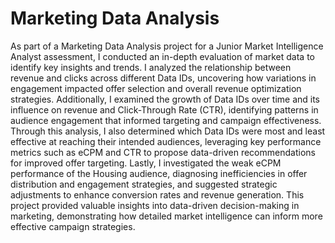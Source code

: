 # Marketing Data Analysis

As part of a Marketing Data Analysis project for a Junior Market Intelligence Analyst assessment, I conducted an in-depth evaluation of market data to identify key insights and trends. I analyzed the relationship between revenue and clicks across different Data IDs, uncovering how variations in engagement impacted offer selection and overall revenue optimization strategies. Additionally, I examined the growth of Data IDs over time and its influence on revenue and Click-Through Rate (CTR), identifying patterns in audience engagement that informed targeting and campaign effectiveness. Through this analysis, I also determined which Data IDs were most and least effective at reaching their intended audiences, leveraging key performance metrics such as eCPM and CTR to propose data-driven recommendations for improved offer targeting. Lastly, I investigated the weak eCPM performance of the Housing audience, diagnosing inefficiencies in offer distribution and engagement strategies, and suggested strategic adjustments to enhance conversion rates and revenue generation. This project provided valuable insights into data-driven decision-making in marketing, demonstrating how detailed market intelligence can inform more effective campaign strategies.

